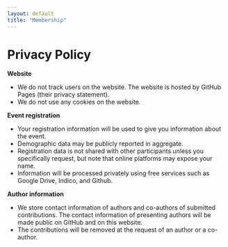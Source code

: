 ```yaml
---
layout: default
title: "Membership"
---
```


# Privacy Policy


**Website**
 * We do not track users on the website. The website is hosted by GitHub Pages (their privacy statement).
 * We do not use any cookies on the website.


**Event registration**
 * Your registration information will be used to give you information about the event. 
 * Demographic data may be publicly reported in aggregate.
 * Registration data is not shared with other participants unless you specifically request, but note that online platforms may expose your name.
 * Information will be processed privately using free services such as Google Drive, Indico, and Github.


**Author information**
 * We store contact information of authors and co-authors of submitted contributions. The contact information of presenting authors will be made public on GitHub and on this website.
 * The contributions will be removed at the request of an author or a co-author.

